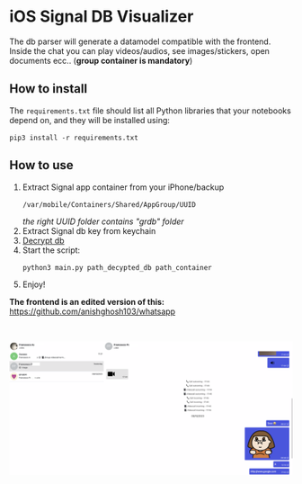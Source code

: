 # iOS Signal DB Visualizer
The db parser will generate a datamodel compatible with the frontend.  
Inside the chat you can play videos/audios, see images/stickers, open documents ecc.. (**group container is mandatory**)  

## How to install

The `requirements.txt` file should list all Python libraries that your notebooks depend on, and they will be installed using:

```
pip3 install -r requirements.txt
```  

## How to use
1. Extract Signal app container from your iPhone/backup 
	```
	/var/mobile/Containers/Shared/AppGroup/UUID
	```
	*the right UUID folder contains "grdb" folder*
2. Extract Signal db key from keychain
3. [Decrypt db](https://github.com/Magpol/HowTo-decrypt-Signal.sqlite-for-IOS)
4. Start the script:
	```
	python3 main.py path_decypted_db path_container
	```
5. Enjoy!


**The frontend is an edited version of this:** https://github.com/anishghosh103/whatsapp   
<p>&nbsp;</p>  
  
![Screenshot](https://github.com/fr3ns1s/iOS_Signal_Visualizer/blob/main/screenshot.png )
